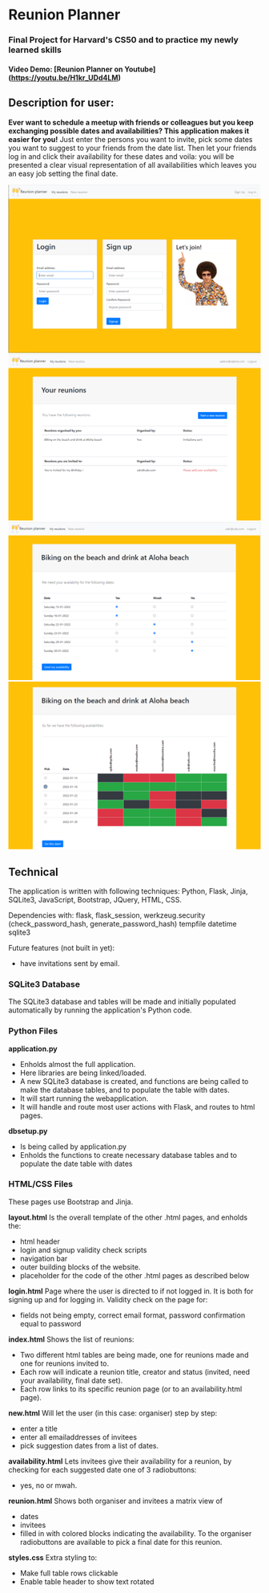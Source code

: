 # Reunion Planner
### Final Project for Harvard's CS50 and to practice my newly learned skills
#### Video Demo:  [Reunion Planner on Youtube] (https://youtu.be/H1kr_UDd4LM)


## Description for user:

**Ever want to schedule a meetup with friends or colleagues but you keep exchanging possible dates and availabilities? This application makes it easier for you!**
Just enter the persons you want to invite, pick some dates you want to suggest to your friends from the date list.
Then let your friends log in and click their availability for these dates and voila: 
you will be presented a clear visual representation of all availabilities which leaves you an easy job setting the final date.

![image info](screenshots/login_dt.png)
![image info](screenshots/index_dt.png)
![image info](screenshots/availability_dt.png)
![image info](screenshots/reunion_dt.png)


## Technical

The application is written with following techniques:
Python, Flask, Jinja, SQLite3, JavaScript, Bootstrap, JQuery, HTML, CSS.

Dependencies with:
flask, flask_session, 
werkzeug.security (check_password_hash, generate_password_hash)
tempfile
datetime
sqlite3

Future features (not built in yet): 
- have invitations sent by email.

### SQLite3 Database
The SQLite3 database and tables will be made and initially populated automatically by running the application's Python code.

### Python Files

**application.py**
- Enholds almost the full application.
- Here libraries are being linked/loaded.
- A new SQLite3 database is created, and functions are being called to make the database tables, and to populate the table with dates.
- It will start running the webapplication.
- It will handle and route most user actions with Flask, and routes to html pages.

**dbsetup.py**
- Is being called by application.py
- Enholds the functions to create necessary database tables and to populate the date table with dates


### HTML/CSS Files
These pages use Bootstrap and Jinja.

**layout.html**
Is the overall template of the other .html pages, and enholds the:
- html header
- login and signup validity check scripts
- navigation bar
- outer building blocks of the website.
- placeholder for the code of the other .html pages as described below

**login.html**
Page where the user is directed to if not logged in.
It is both for signing up and for logging in.
Validity check on the page for:
- fields not being empty, correct email format, password confirmation equal to password

**index.html**
Shows the list of reunions:
- Two different html tables are being made, one for reunions made and one for reunions invited to.
- Each row will indicate a reunion title, creator and status (invited, need your availability, final date set).
- Each row links to its specific reunion page (or to an availability.html page).

**new.html**
Will let the user (in this case: organiser) step by step:
- enter a title
- enter all emailaddresses of invitees
- pick suggestion dates from a list of dates.

**availability.html**
Lets invitees give their availability for a reunion, by checking for each suggested date one of 3 radiobuttons:
- yes, no or mwah.

**reunion.html**
Shows both organiser and invitees a matrix view of
- dates
- invitees
- filled in with colored blocks indicating the availability.
To the organiser radiobuttons are available to pick a final date for this reunion.

**styles.css**
Extra styling to:
- Make full table rows clickable
- Enable table header to show text rotated








